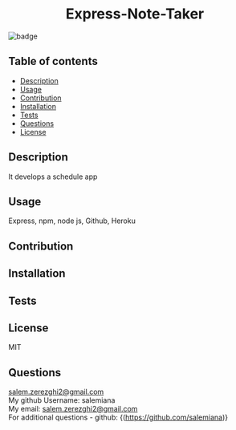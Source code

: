   <h1 align="center">Express-Note-Taker</h1>

  ![badge](https://img.shields.io/badge/license-MIT-brightgreen)<br />
    

## Table of contents
- [Description](#description)
- [Usage](#usage)
- [Contribution](#contribution)
- [Installation](#installation)
- [Tests](#tests)
- [Questions](#questions)
- [License](#license)
    
    
## Description
It develops a schedule app

## Usage
Express, npm, node js, Github, Heroku

## Contribution


## Installation


## Tests


## License
MIT


## Questions
salem.zerezghi2@gmail.com<br />
My github Username:  salemiana<br />
My email:  salem.zerezghi2@gmail.com
<br />
For additional questions - github: {(https://github.com/salemiana)}